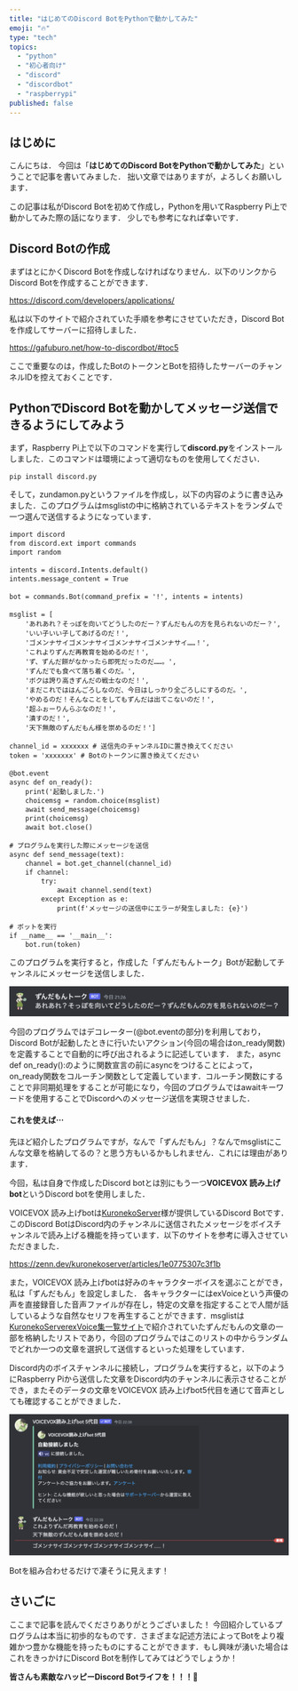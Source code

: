 ```yaml
---
title: "はじめてのDiscord BotをPythonで動かしてみた"
emoji: "🔥"
type: "tech"
topics:
  - "python"
  - "初心者向け"
  - "discord"
  - "discordbot"
  - "raspberrypi"
published: false
---
```


## はじめに
こんにちは．
今回は「**はじめてのDiscord BotをPythonで動かしてみた**」ということで記事を書いてみました．
拙い文章ではありますが，よろしくお願いします．

この記事は私がDiscord Botを初めて作成し，Pythonを用いてRaspberry Pi上で動かしてみた際の話になります．
少しでも参考になれば幸いです．


## Discord Botの作成

まずはとにかくDiscord Botを作成しなければなりません．以下のリンクからDiscord Botを作成することができます．

https://discord.com/developers/applications/

私は以下のサイトで紹介されていた手順を参考にさせていただき，Discord Botを作成してサーバーに招待しました．

https://gafuburo.net/how-to-discordbot/#toc5

ここで重要なのは，作成したBotのトークンとBotを招待したサーバーのチャンネルIDを控えておくことです．

## PythonでDiscord Botを動かしてメッセージ送信できるようにしてみよう

まず，Raspberry Pi上で以下のコマンドを実行して**discord.py**をインストールしました．このコマンドは環境によって適切なものを使用してください．

```
pip install discord.py
```

そして，zundamon.pyというファイルを作成し，以下の内容のように書き込みました．このプログラムはmsglistの中に格納されているテキストをランダムで一つ選んで送信するようになっています．

```py:zundamon
import discord
from discord.ext import commands
import random

intents = discord.Intents.default()
intents.message_content = True

bot = commands.Bot(command_prefix = '!', intents = intents)

msglist = [
    'あれあれ？そっぽを向いてどうしたのだー？ずんだもんの方を見られないのだー？',
    'いい子いい子してあげるのだ！',
    'ゴメンナサイゴメンナサイゴメンナサイゴメンナサイ……！',
    'これよりずんだ再教育を始めるのだ！',
    'ず、ずんだ餅がなかったら即死だったのだ……。',
    'ずんだでも食べて落ち着くのだ。',
    'ボクは誇り高きずんだの戦士なのだ！',
    'まだこれでははんごろしなのだ、今日はしっかり全ごろしにするのだ。',
    'やめるのだ！そんなことをしてもずんだは出てこないのだ！',
    '超ふぉーりんらぶなのだ！',
    '潰すのだ！',
    '天下無敵のずんだもん様を崇めるのだ！']

channel_id = xxxxxxx # 送信先のチャンネルIDに置き換えてください
token = 'xxxxxxx' # Botのトークンに置き換えてください

@bot.event
async def on_ready():
    print('起動しました.')
    choicemsg = random.choice(msglist)
    await send_message(choicemsg)
    print(choicemsg)
    await bot.close()

# プログラムを実行した際にメッセージを送信
async def send_message(text):
    channel = bot.get_channel(channel_id)
    if channel:
        try:
            await channel.send(text)
        except Exception as e:
            print(f'メッセージの送信中にエラーが発生しました: {e}')

# ボットを実行
if __name__ == '__main__':
    bot.run(token)
```

このプログラムを実行すると，作成した「ずんだもんトーク」Botが起動してチャンネルにメッセージを送信しました．

![](/images/sankaku3/zundamondis.png)


今回のプログラムではデコレーター(@bot.eventの部分)を利用しており，Discord Botが起動したときに行いたいアクション(今回の場合はon_ready関数)を定義することで自動的に呼び出されるように記述しています．
また，async def on_ready():のように関数宣言の前にasyncをつけることによって，on_ready関数をコルーチン関数として定義しています．コルーチン関数にすることで非同期処理をすることが可能になり，今回のプログラムではawaitキーワードを使用することでDiscordへのメッセージ送信を実現させました．

#### これを使えば⋯

先ほど紹介したプログラムですが，なんで「ずんだもん」？なんでmsglistにこんな文章を格納してるの？と思う方もいるかもしれません．これには理由があります．

今回，私は自身で作成したDiscord botとは別にもう一つ**VOICEVOX 読み上げbot**というDiscord botを使用しました．

VOICEVOX 読み上げbotは[KuronekoServer](https://tts.kuroneko6423.com/)様が提供しているDiscord Botです．
このDiscord BotはDiscord内のチャンネルに送信されたメッセージをボイスチャンネルで読み上げる機能を持っています．以下のサイトを参考に導入させていただきました．

https://zenn.dev/kuronekoserver/articles/1e0775307c3f1b

また，VOICEVOX 読み上げbotは好みのキャラクターボイスを選ぶことができ，私は「ずんだもん」を設定しました．
各キャラクターにはexVoiceという声優の声を直接録音した音声ファイルが存在し，特定の文章を指定することで人間が話しているような自然なセリフを再生することができます．msglistは[KuronekoServerexVoice集一覧サイト](https://kuroneko6423.com/exvoice)で紹介されていたずんだもんの文章の一部を格納したリストであり，今回のプログラムではこのリストの中からランダムでどれか一つの文章を選択して送信するといった処理をしています．

Discord内のボイスチャンネルに接続し，プログラムを実行すると，以下のようにRaspberry Piから送信した文章をDiscord内のチャンネルに表示させることができ，またそのデータの文章をVOICEVOX 読み上げbot5代目を通じて音声としても確認することができました．

![](/images/sankaku3/zundamonbot.png)

Botを組み合わせるだけで凄そうに見えます！

## さいごに
ここまで記事を読んでくださりありがとうございました！
今回紹介しているプログラムは本当に初歩的なものです．さまざまな記述方法によってBotをより複雑かつ豊かな機能を持ったものにすることができます．もし興味が湧いた場合はこれをきっかけにDiscord Botを制作してみてはどうでしょうか！

**皆さんも素敵なハッピーDiscord Botライフを！！！🌸**